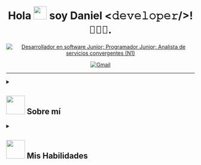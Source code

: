 <!DOCTYPE html>
<html lang="es-en">
<head>
    <meta charset="UTF-8">
    <meta name="viewport" content="width=device-width, initial-scale=1.0">
</head>
<body>

<div align="center">
    <h1>Hola <img src="https://media.giphy.com/media/hvRJCLFzcasrR4ia7z/giphy.gif" width="35"> soy Daniel <𝚍𝚎𝚟𝚎𝚕𝚘𝚙𝚎𝚛/>!<span style="font-family: 'Segoe UI', Tahoma, Geneva, Verdana, sans-serif;">👨🏻‍💻</span>.</h1>
</div>

<p align="center">
    <a href="https://github.com/DenverCoder1/readme-typing-svg">
        <img src="https://readme-typing-svg.herokuapp.com?font=Time+New+Roman&color=%236b69d6&size=25&center=true&vCenter=true&width=600&height=100&lines=Desarrollador+en+Software+Junior%3BProgramador+Junior%3BAnalista+de+servicios+convergentes+(N1)" alt="Desarrollador en software Junior; Programador Junior; Analista de servicios convergentes (N1)">
    </a>
</p>
<p align="center">
  <a href="mailto:tu_email@gmail.com">
    <img src="https://img.shields.io/badge/Gmail-%23D14836.svg?style=for-the-badge&logo=gmail&logoColor=white" title="Gmail">
  </a>
</p>


<hr>

<div style="display: inline-block; width: 60%;">
    <details><summary><h2><img src="https://github.com/7oSkaaa/7oSkaaa/blob/main/Images/about_me.gif?raw=true" width="50px"> Sobre mí</h2></summary>
    <picture>
        <img align="right" src="https://media.giphy.com/media/ao9DUiTKH60XS/giphy.gif" width="250px">
    </picture>
<ul style="list-style-type: none; padding-left: 0;">
    <li>Tengo 19 años.</li>
    <li>Soy Colombiano, residente en Bogota DC.</li>
    <li>Actualmente trabajo como Analista de Servicios Convergentes en <a target="_blank" href="https://xdc.com.co/">Xorex Colombia.</a></li>
    <li>Tengo experiencia como Desarrollador Web durante mi pasantía en la<br> Alcaldía del Municipio de Fusagasugá, Colombia.</li>
    <li>Soy Tecnólogo en Desarrollo de Software , graduado de la <a target="_blank" href="https://www.ucundinamarca.edu.co/">Universidad de Cundinamarca</a></li>.</li>
    <li>Estudio Ingeniería en Software.</li>
    <li>Estoy Certificado en Linux Básico e Intermedio por <a target="_blank" href="https://www.netacad.com/">Cisco.</a></li>
    <li>Estoy Certificado en Fundamentos de Ciberseguridad por <a target="_blank" href="https://www.netacad.com/">Cisco.</a></li>
    <li>Estoy Certificado en Mantenimiento Preventivo y Correctivo <br>en Equipos de Cómputo por la universidad de Cundinamarca.</li>
</ul>
</details>
</div>


<div>
     <details><summary><h2><img src="https://media2.giphy.com/media/QssGEmpkyEOhBCb7e1/giphy.gif?cid=ecf05e47a0n3gi1bfqntqmob8g9aid1oyj2wr3ds3mg700bl&rid=giphy.gif" width ="50px"> Mis Habilidades</h2></summary>
<div>
    <h3><img src="https://github.com/7oSkaaa/7oSkaaa/blob/main/Images/Programming_Languages.gif?raw=true" width="50px"> Lenguajes de Programación y Maquetación</h3>  
    <img src="https://img.shields.io/badge/html5-%23E34F26.svg?style=for-the-badge&logo=html5&logoColor=white" title="Html">
    <img src="https://img.shields.io/badge/css3-%231572B6.svg?style=for-the-badge&logo=css3&logoColor=white" title="Css">
    <img src="https://img.shields.io/badge/javascript-%23323330.svg?style=for-the-badge&logo=javascript&logoColor=%23F7DF1E" title="Java Script">
    <img src="https://img.shields.io/badge/java-%23007396.svg?style=for-the-badge&logo=java&logoColor=white" title="Java">
    <img src="https://img.shields.io/badge/php-%23777BB4.svg?style=for-the-badge&logo=php&logoColor=white" title="PHP">
    <img src="https://img.shields.io/badge/sql-%230075A8.svg?style=for-the-badge&logo=sql&logoColor=white" title="SQL">
    <img src="https://img.shields.io/badge/python-%233776AB.svg?style=for-the-badge&logo=python&logoColor=white" title="Python">
    <img src="https://img.shields.io/badge/c%23-%23239120.svg?style=for-the-badge&logo=c-sharp&logoColor=white" title="C#">
</div>

<div>
    <h3><img src="https://github.com/7oSkaaa/7oSkaaa/blob/main/Images/Software_Tools.gif?raw=true" width="50px"> Entornos de Desarrollo, Librerías y Frameworks</h3>
    <img src="https://img.shields.io/badge/Visual%20Studio%20Code-%23007ACC.svg?style=for-the-badge&logo=visual-studio-code&logoColor=white" title="Visual Studio Code">
    <img src="https://img.shields.io/badge/Visual%20Studio%20Community-%235C2D91.svg?style=for-the-badge&logo=visual-studio&logoColor=white" title="Visual Studio Community">
     <img src="https://img.shields.io/badge/sublime_text-%23575757.svg?&style=for-the-badge&logo=sublime-text&logoColor=important" title="Sublime Text">
    <img src="https://img.shields.io/badge/PyCharm%20Community-%23000000.svg?style=for-the-badge&logo=pycharm&logoColor=white" title="PyCharm Community Edition">
    <img src="https://img.shields.io/badge/Apache%20NetBeans-%23ED8B00.svg?style=for-the-badge&logo=apache-netbeans-ide&logoColor=white" title="Apache NetBeans">
    <img src="https://img.shields.io/badge/SQL%20Server-%23CC2927.svg?style=for-the-badge&logo=microsoft-sql-server&logoColor=white" title="SQL Server">
    <img src="https://img.shields.io/badge/SQL%20Developer%20-%23EA4C09.svg?style=for-the-badge&logo=oracle&logoColor=white" title="SQL Developer + Oracle">
    <img src="https://img.shields.io/badge/MySQL%20Workbench-%2300f.svg?style=for-the-badge&logo=mysql&logoColor=white" title="MySQL Workbench">
    <img src="https://img.shields.io/badge/Android%20Studio-3DDC84?style=for-the-badge&logo=android-studio&logoColor=white" title="Android Studio">
    <img src="https://img.shields.io/badge/Bootstrap-%23563D7C.svg?style=for-the-badge&logo=bootstrap&logoColor=white" title="Bootstrap">
    <img src="https://img.shields.io/badge/Laravel-%23FF2D20.svg?style=for-the-badge&logo=laravel&logoColor=white" title="Laravel">
    <img src="https://img.shields.io/badge/Git-%23F05032.svg?style=for-the-badge&logo=git&logoColor=white" title="Git">
</div>

<div>
    <h3><img src="https://github.com/TheDudeThatCode/TheDudeThatCode/blob/master/Assets/Earth.gif" width="40px"> Softwares y Herramientas</h3>
    <img src="https://img.shields.io/badge/GitHub-181717?style=for-the-badge&logo=github&logoColor=white" title="GitHub">
    <img src="https://img.shields.io/badge/Microsoft_Office-D83B01?style=for-the-badge&logo=microsoft-office&logoColor=white" title="Microsoft Office">
    <img src="https://img.shields.io/badge/Termux-%23000000.svg?style=for-the-badge&logo=termux&logoColor=white" title="Termux">
    <img src="https://img.shields.io/badge/Cisco%20Packet%20Tracer-0078D4?style=for-the-badge&logo=cisco&logoColor=white" title="Cisco Packet Tracer">
    <img src="https://img.shields.io/badge/Wireshark-1679A7?style=for-the-badge&logo=wireshark&logoColor=white" title="Wireshark">
    <img src="https://img.shields.io/badge/Nmap-DC4631?style=for-the-badge&logo=nmap&logoColor=white" title="Nmap">
    <img src="https://img.shields.io/badge/VPN-00457C?style=for-the-badge&logo=fortinet&logoColor=white" title="VPN">
    <img src="https://img.shields.io/badge/SecureCRT-0078D4?style=for-the-badge&logo=ssh&logoColor=white" title="SecureCRT">
    <img src="https://img.shields.io/badge/Remedy%207.6-%23000000.svg?style=for-the-badge&logo=remedy&logoColor=white" title="Remedy 7.6">
    <img src="https://img.shields.io/badge/Remedy%2020-%23000000.svg?style=for-the-badge&logo=remedy&logoColor=white" title="Remedy 20">
<img src="https://img.shields.io/badge/AnyDesk-%23FF2D20.svg?style=for-the-badge&logo=anydesk&logoColor=white" title="AnyDesk">
</div>

<div>
    <h3><img src="https://github.com/7oSkaaa/7oSkaaa/blob/main/Images/OS.gif?raw=true" width="50px"> Sistemas Operativos</h3>
    <img src="https://img.shields.io/badge/Windows-%230078D6.svg?style=for-the-badge&logo=windows&logoColor=white" title="Windows">
    <img src="https://img.shields.io/badge/Windows_10-0078D6?style=for-the-badge&logo=windows&logoColor=white" title="Windows 10">
    <img src="https://img.shields.io/badge/Windows%2011-%230078D6.svg?style=for-the-badge&logo=windows&logoColor=white" title="Windows 11">
    <img src="https://img.shields.io/badge/Linux-%23FCC624.svg?style=for-the-badge&logo=linux&logoColor=white" title="Linux">
    <img src="https://img.shields.io/badge/Kali%20Linux-%23000000.svg?style=for-the-badge&logo=kali-linux&logoColor=white" title="Kali Linux">
<img src="https://img.shields.io/badge/Kali%20Linux-%23563D7C.svg?style=for-the-badge&logo=kali-linux&logoColor=white" title="Kali Purple">
    <img src="https://img.shields.io/badge/Ubuntu-E95420?style=for-the-badge&logo=ubuntu&logoColor=white" title="Ubuntu">
</div>
</details>
</div>

  

</body>
</html>
